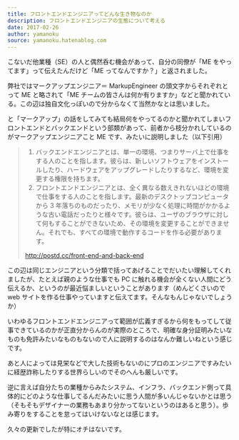 ```yaml
---
title: フロントエンドエンジニアってどんな生き物なのか
description: フロントエンドエンジニアの生態について考える
date: 2017-02-26
author: yamanoku
source: yamanoku.hatenablog.com
---
```


こないだ他業種（SE）の人と偶然呑む機会があって、自分の同僚が「ME をやってます」って伝えたんだけど「ME ってなんですか？」と返されました。

弊社ではマークアップエンジニア＝ MarkupEngineer の頭文字からそれぞれとって ME と略されて「ME チームの皆さんは何か有りますか」などと聞かれている。この辺は独自文化っぽいので分からなくて当然かなとは思いました。

と「マークアップ」の話をしてみても結局何をやってるのかと聞かれてしまいフロントエンドとバックエンドという部類があって、前者から枝分かれしているのがマークアップエンジニアこと ME です、みたいに説明しました（以下引用）

> 1. バックエンドエンジニアとは、単一の環境、つまりサーバ上で仕事をする人のことを指します。彼らは、新しいソフトウェアをインストールしたり、ハードウェアをアップグレードしたりするなど、環境を変更する権限を持ちます。
> 2. フロントエンドエンジニアとは、全く異なる数えきれないほどの環境で仕事をする人のことを指します。最新のデスクトップコンピュータから 3 年落ちのものだったり、メモリが少なく処理に時間がかかるような古い電話だったりと様々です。彼らは、ユーザのブラウザに対して何もすることができないため、その環境を変更することができません。それでも、すべての環境で動作するコードを作る必要があります。
>
> http://postd.cc/front-end-and-back-end

この辺は同じエンジニアという分類で括ってあげることでだいたい理解してくれましたが、たとえば親のような仕事でも PC に触れる機会が全くない人間にどう伝えるか、というのが最近悩ましいということがあります（めんどくさいので web サイトを作る仕事やっていますと伝えてます。そんなもんじゃないでしょうか）

いわゆるフロントエンドエンジニアって範囲が広義すぎるから何をもってして従事できているのかが正直分からんのが実際のところで、明確な身分証明みたいなものも免許みたいなものもないので人に説明するのはなんか難しいねという感じです。

あと人によっては見栄などで大した技術もないのにプロのエンジニアですみたいに経歴詐称したりする世界らしいのでそのへんも厳しいです。

逆に言えば自分たちの業種からみたシステム、インフラ、バックエンド側って具体的にどのような仕事してるんだみたいに思う人間が多いんじゃないかとは思う（そもそもデザイナーの業務もあまり分かってないというのはあると思う）。歩み寄りをすることを怠ってはいけないなとは感じます。

久々の更新でしたが特にオチはないです。
